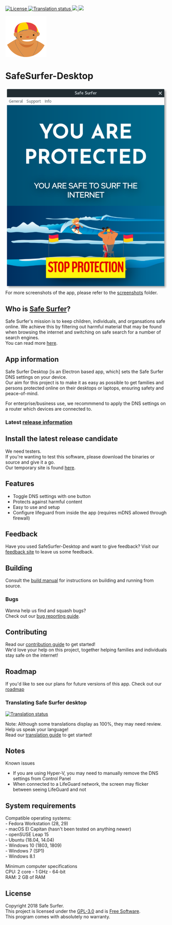 <a href="http://www.gnu.org/licenses/gpl-3.0.html">
    <img src="https://img.shields.io/badge/License-GPL%20v3-blue.svg" alt="License" />
</a>
<a href="https://hosted.weblate.org/projects/safe-surfer/translations">
    <img src="https://hosted.weblate.org/widgets/safe-surfer/-/translations/svg-badge.svg" alt="Translation status" />
</a>
<a href="http://142.93.48.189">
    <img src="https://img.shields.io/badge/version-1.0.0rc4-brightgreen.svg" />
</a>
<a href="http://142.93.48.189">
    <img src="https://img.shields.io/badge/build-9-orange.svg" />
</a>

![Safe Surfer logo](./assets/media/icons/png/128x128.png)  
# SafeSurfer-Desktop
![Safe Surfer](screenshots/SafeSurfer-Desktop-Activated-Standard.png)  
For more screenshots of the app, please refer to the [screenshots](screenshots) folder.  

## Who is [Safe Surfer](http://safesurfer.co.nz)?
Safe Surfer's mission is to keep children, individuals, and organsations safe online. We achieve this by filtering out harmful material that may be found when browsing the internet and switching on safe search for a number of search engines.  
You can read more [here](http://www.safesurfer.co.nz/the-cause).  

## App information
Safe Surfer Desktop [is an Electron based app, which] sets the Safe Surfer DNS settings on your device.  
Our aim for this project is to make it as easy as possible to get families and persons protected online on their desktops or laptops, ensuring safety and peace-of-mind.  

For enterprise/business use, we recommmend to apply the DNS settings on a router which devices are connected to.  

### Latest [release information](https://gitlab.com/safesurfer/SafeSurfer-Desktop/tags/1.0.0rc4)
## Install the latest release candidate
We need testers.  
If you're wanting to test this software, please download the binaries or source and give it a go.  
Our temporary site is found [here](http://142.93.48.189).  

## Features
- Toggle DNS settings with one button  
- Protects against harmful content  
- Easy to use and setup  
- Configure lifeguard from inside the app (requires mDNS allowed through firewall)  

## Feedback
Have you used SafeSurfer-Desktop and want to give feedback?
Visit our [feedback site](http://safesurfer.co.nz/feedback) to leave us some feedback.

## Building
Consult the [build manual](docs/BUILDING.md) for instructions on building and running from source.  

### Bugs
Wanna help us find and squash bugs?  
Check out our [bug reporting guide](docs/BUGS.md).  

## Contributing
Read our [contribution guide](docs/CONTRIBUTING.md) to get started!  
We'd love your help on this project, together helping families and individuals stay safe on the internet!  

## Roadmap
If you'd like to see our plans for future versions of this app. Check out our [roadmap](docs/ROADMAP.md)

### Translating Safe Surfer desktop
<a href="https://hosted.weblate.org/projects/safe-surfer/translations">
    <img src="https://hosted.weblate.org/widgets/safe-surfer/-/translations/multi-auto.svg" alt="Translation status" />
</a>

Note: Although some translations display as 100%, they may need review.  
Help us speak your language!  
Read our [translation guide](docs/TRANSLATING.md) to get started!  

## Notes
Known issues
- If you are using Hyper-V, you may need to manually remove the DNS settings from Control Panel
- When connected to a LifeGuard network, the screen may flicker between seeing LifeGuard and not

## System requirements
Compatible operating systems:  
    - Fedora Workstation (28, 29)  
    - macOS El Capitan (hasn't been tested on anything newer)  
    - openSUSE Leap 15  
    - Ubuntu (18.04, 14.04)  
    - Windows 10 (1803, 1809)  
    - Windows 7 (SP1)  
    - Windows 8.1  

Minimum computer specifications  
CPU: 2 core - 1 GHz - 64-bit  
RAM: 2 GB of RAM  

## License
Copyright 2018 Safe Surfer.  
This project is licensed under the [GPL-3.0](http://www.gnu.org/licenses/gpl-3.0.html) and is [Free Software](https://www.gnu.org/philosophy/free-sw.en.html).  
This program comes with absolutely no warranty.  
